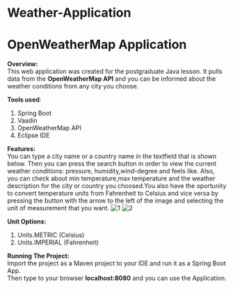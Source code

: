 # Weather-Application
# OpenWeatherMap Application #

**Overview:**\
This web application was created for the postgraduate Java lesson. It pulls data from the **OpenWeatherMap API** and you can be informed about the weather conditions from any city you choose. 


**Tools used**:
1. Spring Boot 
2. Vaadin 
3. OpenWeatherMap API
4. Eclipse IDE

**Features:**\
You can type a city name or a country name in the textfield that is shown below. Then you can press the search button in order to view the current weather conditions: pressure, humidity,wind-degree and feels like. Also, you can check about min temperature,max temperature and the weather description for the city or country you choosed.You also have the oportunity to convert temperature units from Fahrenheit to Celsius and vice versa by pressing the button with the arrow to the left of the image and selecting the unit of measurement that you want.
![1](https://user-images.githubusercontent.com/75641530/108637138-f423d100-7491-11eb-8a7a-0508a80216d1.jpg)
![2](https://user-images.githubusercontent.com/75641530/108637141-f71ec180-7491-11eb-9ceb-1882b3c15664.jpg)


**Unit Options:**
1. Units.METRIC (Celsius)
2. Units.IMPERIAL (Fahrenheit)

**Running The Project:**\
Import the project as a Maven project to your IDE and run it as a Spring Boot App.\
Then type to your browser **localhost:8080** and you can use the Application.
